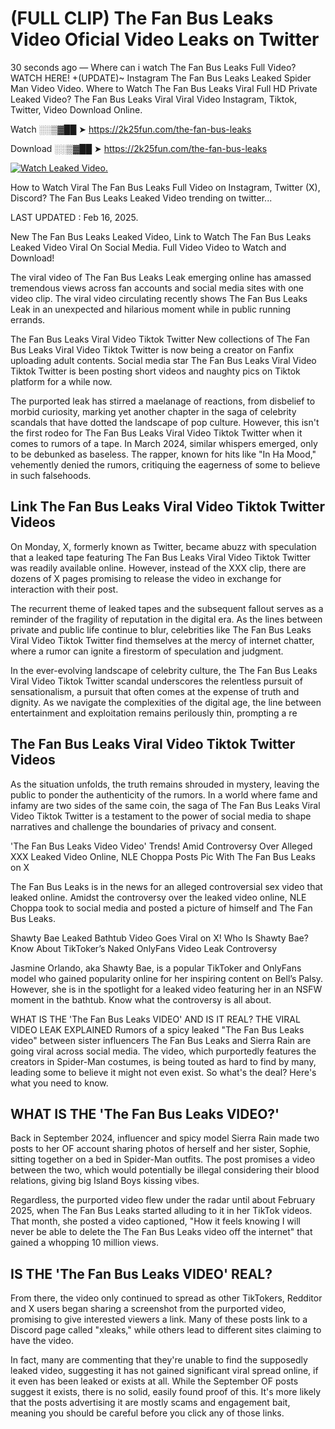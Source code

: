 # (FULL CLIP) The Fan Bus Leaks Video Oficial Video Leaks on Twitter

30 seconds ago — Where can i watch The Fan Bus Leaks Full Video? WATCH HERE! +(UPDATE)~ Instagram The Fan Bus Leaks Leaked Spider Man Video Video. Where to Watch The Fan Bus Leaks Viral Full HD Private Leaked Video? The Fan Bus Leaks Viral Viral Video Instagram, Tiktok, Twitter, Video Download Online.

Watch ░░▒▓██ ➤ https://2k25fun.com/the-fan-bus-leaks

Download ░░▒▓██ ➤ https://2k25fun.com/the-fan-bus-leaks

[![Watch Leaked Video.](https://miro.medium.com/v2/resize:fit:828/format:webp/1*cilzJN44JGOrTw9NJCrNHA.gif "Watch Leaked Video")](https://2k25fun.com/the-fan-bus-leaks)

How to Watch Viral The Fan Bus Leaks Full Video on Instagram, Twitter (X), Discord? The Fan Bus Leaks Leaked Video trending on twitter...

LAST UPDATED : Feb 16, 2025.

New The Fan Bus Leaks Leaked Video, Link to Watch The Fan Bus Leaks Leaked Video Viral On Social Media. Full Video Video to Watch and Download!

The viral video of The Fan Bus Leaks Leak emerging online has amassed tremendous views across fan accounts and social media sites with one video clip. The viral video circulating recently shows The Fan Bus Leaks Leak in an unexpected and hilarious moment while in public running errands.

The Fan Bus Leaks Viral Video Tiktok Twitter New collections of The Fan Bus Leaks Viral Video Tiktok Twitter is now being a creator on Fanfix uploading adult contents. Social media star The Fan Bus Leaks Viral Video Tiktok Twitter is been posting short videos and naughty pics on Tiktok platform for a while now.

The purported leak has stirred a maelanage of reactions, from disbelief to morbid curiosity, marking yet another chapter in the saga of celebrity scandals that have dotted the landscape of pop culture. However, this isn't the first rodeo for The Fan Bus Leaks Viral Video Tiktok Twitter when it comes to rumors of a tape. In March 2024, similar whispers emerged, only to be debunked as baseless. The rapper, known for hits like "In Ha Mood," vehemently denied the rumors, critiquing the eagerness of some to believe in such falsehoods.

## Link The Fan Bus Leaks Viral Video Tiktok Twitter Videos

On Monday, X, formerly known as Twitter, became abuzz with speculation that a leaked tape featuring The Fan Bus Leaks Viral Video Tiktok Twitter was readily available online. However, instead of the XXX clip, there are dozens of X pages promising to release the video in exchange for interaction with their post.

The recurrent theme of leaked tapes and the subsequent fallout serves as a reminder of the fragility of reputation in the digital era. As the lines between private and public life continue to blur, celebrities like The Fan Bus Leaks Viral Video Tiktok Twitter find themselves at the mercy of internet chatter, where a rumor can ignite a firestorm of speculation and judgment.

In the ever-evolving landscape of celebrity culture, the The Fan Bus Leaks Viral Video Tiktok Twitter scandal underscores the relentless pursuit of sensationalism, a pursuit that often comes at the expense of truth and dignity. As we navigate the complexities of the digital age, the line between entertainment and exploitation remains perilously thin, prompting a re

##  The Fan Bus Leaks Viral Video Tiktok Twitter Videos

As the situation unfolds, the truth remains shrouded in mystery, leaving the public to ponder the authenticity of the rumors. In a world where fame and infamy are two sides of the same coin, the saga of The Fan Bus Leaks Viral Video Tiktok Twitter is a testament to the power of social media to shape narratives and challenge the boundaries of privacy and consent.

'The Fan Bus Leaks Video Video' Trends! Amid Controversy Over Alleged XXX Leaked Video Online, NLE Choppa Posts Pic With The Fan Bus Leaks on X

The Fan Bus Leaks is in the news for an alleged controversial sex video that leaked online. Amidst the controversy over the leaked video online, NLE Choppa took to social media and posted a picture of himself and The Fan Bus Leaks.

Shawty Bae Leaked Bathtub Video Goes Viral on X! Who Is Shawty Bae? Know About TikToker’s Naked OnlyFans Video Leak Controversy

Jasmine Orlando, aka Shawty Bae, is a popular TikToker and OnlyFans model who gained popularity online for her inspiring content on Bell’s Palsy. However, she is in the spotlight for a leaked video featuring her in an NSFW moment in the bathtub. Know what the controversy is all about.

WHAT IS THE 'The Fan Bus Leaks VIDEO' AND IS IT REAL? THE VIRAL VIDEO LEAK EXPLAINED Rumors of a spicy leaked "The Fan Bus Leaks video" between sister influencers The Fan Bus Leaks and Sierra Rain are going viral across social media. The video, which purportedly features the creators in Spider-Man costumes, is being touted as hard to find by many, leading some to believe it might not even exist. So what's the deal? Here's what you need to know.

## WHAT IS THE 'The Fan Bus Leaks VIDEO?'

Back in September 2024, influencer and spicy model Sierra Rain made two posts to her OF account sharing photos of herself and her sister, Sophie, sitting together on a bed in Spider-Man outfits. The post promises a video between the two, which would potentially be illegal considering their blood relations, giving big Island Boys kissing vibes.

Regardless, the purported video flew under the radar until about February 2025, when The Fan Bus Leaks started alluding to it in her TikTok videos. That month, she posted a video captioned, "How it feels knowing I will never be able to delete the The Fan Bus Leaks video off the internet" that gained a whopping 10 million views.

## IS THE 'The Fan Bus Leaks VIDEO' REAL?

From there, the video only continued to spread as other TikTokers, Redditor and X users began sharing a screenshot from the purported video, promising to give interested viewers a link. Many of these posts link to a Discord page called "xleaks," while others lead to different sites claiming to have the video.

In fact, many are commenting that they're unable to find the supposedly leaked video, suggesting it has not gained significant viral spread online, if it even has been leaked or exists at all. While the September OF posts suggest it exists, there is no solid, easily found proof of this. It's more likely that the posts advertising it are mostly scams and engagement bait, meaning you should be careful before you click any of those links.